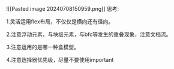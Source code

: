 ![[Pasted image 20240708150959.png]]
思考:

1.灵活运用flex布局，不仅仅是横向还有径向。

2.注意浮动元素，与块级元素，与bfc等发生的重叠现象，注意文档流。

3.注意运用的是哪一种盒模型。

4.注意选择器优先级，尽量不要使用important